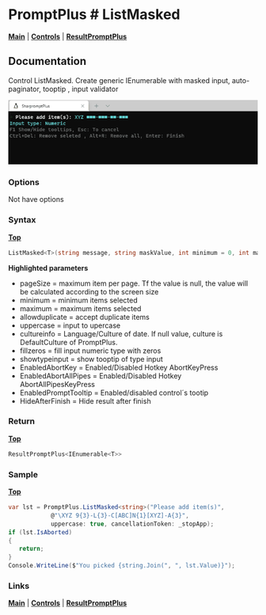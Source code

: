 # PromptPlus # ListMasked
[**Main**](index.md#help) | 
[**Controls**](index.md#apis) |
[**ResultPromptPlus**](resultpromptplus)

## Documentation
Control ListMasked. Create generic IEnumerable with masked input, auto-paginator, tooptip , input validator

![](./images/MaskedList.gif)

### Options

Not have options

### Syntax
[**Top**](#promptplus--listmasked)

```csharp
ListMasked<T>(string message, string maskValue, int minimum = 0, int maximum = int.MaxValue, bool uppercase = false, bool showInputType = true, bool fillzeros = false, CultureInfo? cultureInfo = null, int? pageSize = null, IList<Func<object, ValidationResult>> validators = null, bool enabledPromptTooltip = true, bool enabledAbortKey = true, bool enabledAbortAllPipes = true, bool hideAfterFinish = false, CancellationToken? cancellationToken = null)
```

**Highlighted parameters**
- pageSize = maximum item per page. Tf the value is null, the value will be calculated according to the screen size 
- minimum = minimum items selected
- maximum = maximum items selected
- allowduplicate = accept duplicate items
- uppercase = input to upercase
- cultureinfo = Language/Culture of date. If null value, culture is DefaultCulture of PromptPlus.
- fillzeros = fill input numeric type with zeros
- showtypeinput = show tooptip of type input 
- EnabledAbortKey = Enabled/Disabled Hotkey AbortKeyPress
- EnabledAbortAllPipes = Enabled/Disabled Hotkey AbortAllPipesKeyPress
- EnabledPromptTooltip = Enabled/disabled control´s tootip
- HideAfterFinish = Hide result after finish

### Return
[**Top**](#promptplus--listmasked)

```csharp
ResultPromptPlus<IEnumerable<T>>
```

### Sample
[**Top**](#promptplus--listmasked)


```csharp
var lst = PromptPlus.ListMasked<string>("Please add item(s)", 
            @"\XYZ 9{3}-L{3}-C[ABC]N{1}[XYZ]-A{3}", 
            uppercase: true, cancellationToken: _stopApp);
if (lst.IsAborted)
{
   return;
}
Console.WriteLine($"You picked {string.Join(", ", lst.Value)}");
```

### Links
[**Main**](index.md#help) | 
[**Controls**](index.md#apis) |
[**ResultPromptPlus**](resultpromptplus)
